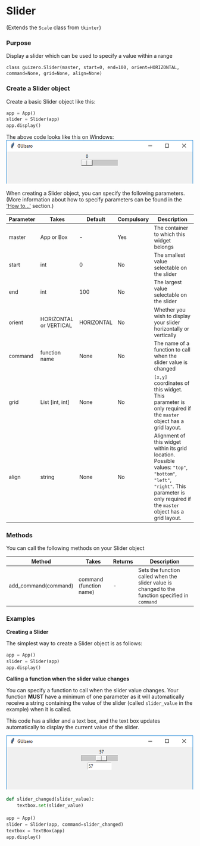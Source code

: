 # Slider

(Extends the `Scale` class from `tkinter`)

### Purpose
Display a slider which can be used to specify a value within a range

```
class guizero.Slider(master, start=0, end=100, orient=HORIZONTAL, command=None, grid=None, align=None)
```

### Create a Slider object

Create a basic Slider object like this:

```python
app = App()
slider = Slider(app)
app.display()
```

The above code looks like this on Windows:
![Combo on Windows](images/slider_windows.png)


When creating a Slider object, you can specify the following parameters. (More information about how to specify parameters can be found in the ['How to...'](./howto/) section.)

| Parameter | Takes | Default | Compulsory | Description                         |
| --------- | --------- | ------- | ---------- | -------------------------|
| master    | App or Box   | - | Yes       | The container to which this widget belongs
| start   | int    | 0  | No         | The smallest value selectable on the slider |
| end | int | 100 | No   | The largest value selectable on the slider |
| orient | HORIZONTAL or VERTICAL | HORIZONTAL | No   | Whether you wish to display your slider horizontally or vertically |
| command | function name | None | No   | The name of a function to call when the slider value is changed |
| grid   | List [int, int]   | None     | No         | `[x,y]` coordinates of this widget. This parameter is only required if the `master` object has a grid layout. |
| align   | string     | None     | No         | Alignment of this widget within its grid location. Possible values: `"top"`, `"bottom"`, `"left"`, `"right"`. This parameter is only required if the `master` object has a grid layout.  |



### Methods

You can call the following methods on your Slider object

| Method        | Takes     | Returns    | Description                |
| ------------- | ------------- | ---------- | -------------------------- |
| add_command(command)  | command (function name)  | -          | Sets the function called when the slider value is changed to the function specified in `command` |




### Examples

**Creating a Slider**

The simplest way to create a Slider object is as follows:

```python
app = App()
slider = Slider(app)
app.display()
```

**Calling a function when the slider value changes**

You can specify a function to call when the slider value changes. Your function **MUST** have a minimum of one parameter as it will automatically receive a string containing the value of the slider (called `slider_value` in the example) when it is called.

This code has a slider and a text box, and the text box updates automatically to display the current value of the slider.

![Text box and slider](images/textbox_slider_windows.png)

```python
def slider_changed(slider_value):
    textbox.set(slider_value)

app = App()
slider = Slider(app, command=slider_changed)
textbox = TextBox(app)
app.display()
```
